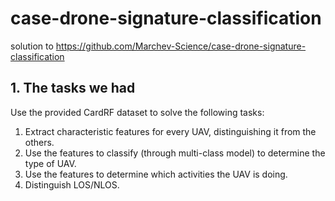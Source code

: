 # case-drone-signature-classification
solution to https://github.com/Marchev-Science/case-drone-signature-classification

## 1. The tasks we had
Use the provided CardRF dataset to solve the following tasks:
1. Extract characteristic features for every UAV, distinguishing it from the others.
2. Use the features to classify (through multi-class model) to determine the type of UAV.
3. Use the features to determine which activities the UAV is doing.
4. Distinguish LOS/NLOS.
